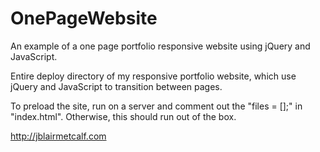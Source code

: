 OnePageWebsite
==============

An example of a one page portfolio responsive website using jQuery and JavaScript.

Entire deploy directory of my responsive portfolio website, which use jQuery and JavaScript to transition between pages.

To preload the site, run on a server and comment out the "files = [];" in "index.html". Otherwise, this should run out of the box.

http://jblairmetcalf.com
